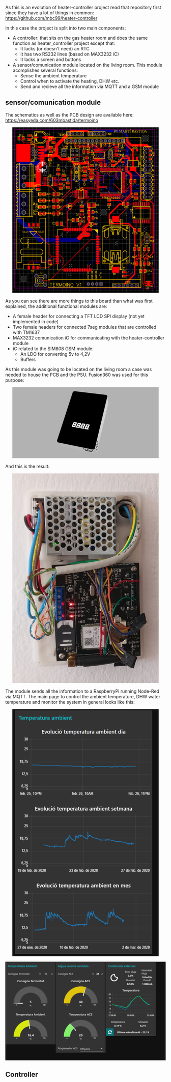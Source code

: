 As this is an evolution of heater-controller project read that repository first since they have a lot of things in common: https://github.com/mbc99/heater-controller

In this case the project is split into two main components:
* A controller: that sits on the gas heater room and does the same function as heater_controller project except that:
	* It lacks (or doesn't need) an RTC
	* It has two RS232 lines (based on MAX3232 iC)
	* It lacks a screen and buttons
* A sensor/comunication module located on the living room. This module acomplishes several functions:
	* Sense the ambient temperature
	* Control when to activate the heating, DHW etc.
	* Send and recieve all the information via MQTT and a GSM module




## sensor/comunication module
The schematics as well as the PCB design are available here: https://easyeda.com/603mbastida/termoino

<p align="center">
  <img width="460" src="/images/image1.png">
</p>

As you can see there are more things to this board than what was first explained, the additional functional modules are:
* A female header for connecting a TFT LCD SPI display (not yet implemented in code)
* Two female headers for connected 7seg modules that are controlled with TM1637
* MAX3232 comunication iC for communicating with the heater-controller module
* iC related to the SIM808 GSM module:
	* An LDO for converting 5v to 4,2V
	* Buffers

As this module was going to be located on the living room a case was needed to house the PCB and the PSU. Fusion360 was used for this purpose:
<p align="center">
  <img width="460" src="/images/image2.png">
</p>

And this is the result:
<p align="center">
  <img width="460" src="/images/image3.jpg">
</p>

The module sends all the information to a RaspberryPi running Node-Red via MQTT. The main page to control the ambient temperature, DHW water temperature and monitor the system in general looks like this:
<p align="center">
  <img width="460" src="/images/image4.png">
</p>
<p align="center">
  <img width="750" src="/images/image5.png">
</p>

## Controller